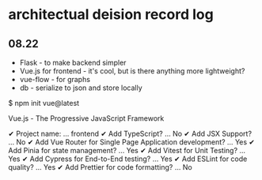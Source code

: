 
# architectual deision record log


## 08.22
* Flask - to make backend simpler
* Vue.js for frontend - it's cool, but is there anything more lightweight?
* vue-flow - for graphs
* db - serialize to json and store locally

$ npm init vue@latest

Vue.js - The Progressive JavaScript Framework

✔ Project name: … frontend
✔ Add TypeScript? … No
✔ Add JSX Support? … No
✔ Add Vue Router for Single Page Application development? … Yes
✔ Add Pinia for state management? … Yes
✔ Add Vitest for Unit Testing? … Yes
✔ Add Cypress for End-to-End testing? … Yes
✔ Add ESLint for code quality? … Yes
✔ Add Prettier for code formatting? … No

